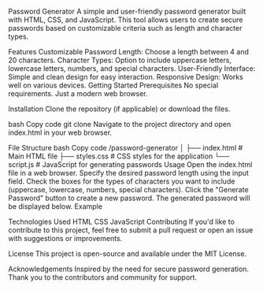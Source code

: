 Password Generator
A simple and user-friendly password generator built with HTML, CSS, and JavaScript. This tool allows users to create secure passwords based on customizable criteria such as length and character types.

Features
Customizable Password Length: Choose a length between 4 and 20 characters.
Character Types: Option to include uppercase letters, lowercase letters, numbers, and special characters.
User-Friendly Interface: Simple and clean design for easy interaction.
Responsive Design: Works well on various devices.
Getting Started
Prerequisites
No special requirements. Just a modern web browser.

Installation
Clone the repository (if applicable) or download the files.

bash
Copy code
git clone <repository-url>
Navigate to the project directory and open index.html in your web browser.

File Structure
bash
Copy code
/password-generator
│
├── index.html       # Main HTML file
├── styles.css       # CSS styles for the application
└── script.js        # JavaScript for generating passwords
Usage
Open the index.html file in a web browser.
Specify the desired password length using the input field.
Check the boxes for the types of characters you want to include (uppercase, lowercase, numbers, special characters).
Click the "Generate Password" button to create a new password.
The generated password will be displayed below.
Example

Technologies Used
HTML
CSS
JavaScript
Contributing
If you'd like to contribute to this project, feel free to submit a pull request or open an issue with suggestions or improvements.

License
This project is open-source and available under the MIT License.

Acknowledgements
Inspired by the need for secure password generation.
Thank you to the contributors and community for support.
